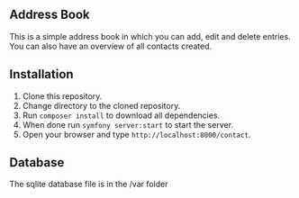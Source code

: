 ## Address Book

This is a simple address book in which you can add, edit and delete entries. You can also have an overview of all contacts created.

## Installation
1. Clone this repository.
2. Change directory to the cloned repository.
3. Run ```composer install``` to download all dependencies.
4. When done run ```symfony server:start``` to start the server.
5. Open your browser and type ```http://localhost:8000/contact```. 

## Database
The sqlite database file is in the /var folder

